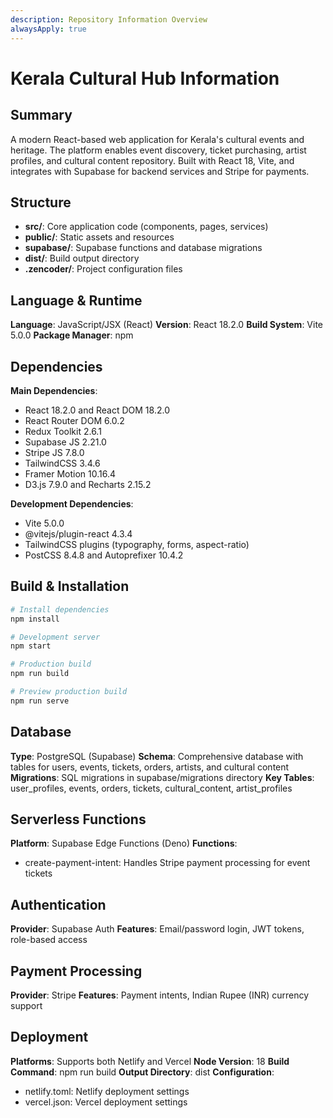 ```yaml
---
description: Repository Information Overview
alwaysApply: true
---
```


# Kerala Cultural Hub Information

## Summary

A modern React-based web application for Kerala's cultural events and heritage. The platform enables event discovery, ticket purchasing, artist profiles, and cultural content repository. Built with React 18, Vite, and integrates with Supabase for backend services and Stripe for payments.

## Structure

- **src/**: Core application code (components, pages, services)
- **public/**: Static assets and resources
- **supabase/**: Supabase functions and database migrations
- **dist/**: Build output directory
- **.zencoder/**: Project configuration files

## Language & Runtime

**Language**: JavaScript/JSX (React)
**Version**: React 18.2.0
**Build System**: Vite 5.0.0
**Package Manager**: npm

## Dependencies

**Main Dependencies**:

- React 18.2.0 and React DOM 18.2.0
- React Router DOM 6.0.2
- Redux Toolkit 2.6.1
- Supabase JS 2.21.0
- Stripe JS 7.8.0
- TailwindCSS 3.4.6
- Framer Motion 10.16.4
- D3.js 7.9.0 and Recharts 2.15.2

**Development Dependencies**:

- Vite 5.0.0
- @vitejs/plugin-react 4.3.4
- TailwindCSS plugins (typography, forms, aspect-ratio)
- PostCSS 8.4.8 and Autoprefixer 10.4.2

## Build & Installation

```bash
# Install dependencies
npm install

# Development server
npm start

# Production build
npm run build

# Preview production build
npm run serve
```

## Database

**Type**: PostgreSQL (Supabase)
**Schema**: Comprehensive database with tables for users, events, tickets, orders, artists, and cultural content
**Migrations**: SQL migrations in supabase/migrations directory
**Key Tables**: user_profiles, events, orders, tickets, cultural_content, artist_profiles

## Serverless Functions

**Platform**: Supabase Edge Functions (Deno)
**Functions**:

- create-payment-intent: Handles Stripe payment processing for event tickets

## Authentication

**Provider**: Supabase Auth
**Features**: Email/password login, JWT tokens, role-based access

## Payment Processing

**Provider**: Stripe
**Features**: Payment intents, Indian Rupee (INR) currency support

## Deployment

**Platforms**: Supports both Netlify and Vercel
**Node Version**: 18
**Build Command**: npm run build
**Output Directory**: dist
**Configuration**:

- netlify.toml: Netlify deployment settings
- vercel.json: Vercel deployment settings
